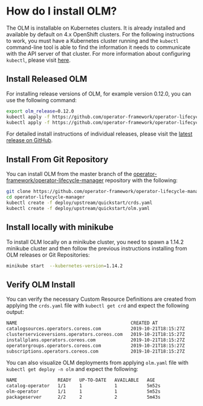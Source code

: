 # How do I install OLM?

The OLM is installable on Kubernetes clusters. It is already installed and available by default on 4.x OpenShift 
clusters. For the following instructions to work, you must have a Kubernetes cluster running and the `kubectl` 
command-line tool is able to find the information it needs to communicate with the API server of that cluster. For more 
information about configuring `kubectl`, please visit 
[here](https://kubernetes.io/docs/concepts/configuration/organize-cluster-access-kubeconfig/).

## Install Released OLM
For installing release versions of OLM, for example version 0.12.0, you can use the following command:
```bash
export olm_release=0.12.0
kubectl apply -f https://github.com/operator-framework/operator-lifecycle-manager/releases/download/${olm_release}/crds.yaml
kubectl apply -f https://github.com/operator-framework/operator-lifecycle-manager/releases/download/${olm_release}/olm.yaml
```

For detailed install instructions of individual releases, please visit the 
[latest release on GitHub](https://github.com/operator-framework/operator-lifecycle-manager/releases).

## Install From Git Repository

You can install OLM from the master branch of the 
[operator-framework/operator-lifecycle-manager](https://github.com/operator-framework/operator-lifecycle-manager/) repository with 
the following: 

```bash
git clone https://github.com/operator-framework/operator-lifecycle-manager.git
cd operator-lifecycle-manager
kubectl create -f deploy/upstream/quickstart/crds.yaml
kubectl create -f deploy/upstream/quickstart/olm.yaml
```

## Install locally with minikube

To install OLM locally on a minikube cluster, you need to spawn a 1.14.2 minikube cluster and then follow the previous 
instructions installing from OLM releases or Git Repositories:
```bash
minikube start  --kubernetes-version=1.14.2 
```

## Verify OLM Install

You can verify the necessary Custom Resource Definitions are created from applying the `crds.yaml` file with ```kubectl
 get crd``` and 
expect the 
following output:
```bash
NAME                                          CREATED AT
catalogsources.operators.coreos.com           2019-10-21T18:15:27Z
clusterserviceversions.operators.coreos.com   2019-10-21T18:15:27Z
installplans.operators.coreos.com             2019-10-21T18:15:27Z
operatorgroups.operators.coreos.com           2019-10-21T18:15:27Z
subscriptions.operators.coreos.com            2019-10-21T18:15:27Z
```
You can also visualize OLM deployments from applying `olm.yaml` file with ```kubectl get deploy -n olm``` and expect 
the 
following:
```bash
NAME               READY   UP-TO-DATE   AVAILABLE   AGE
catalog-operator   1/1     1            1           5m52s
olm-operator       1/1     1            1           5m52s
packageserver      2/2     2            2           5m43s
```